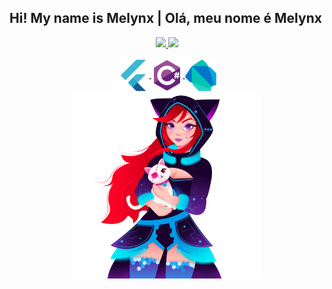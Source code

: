 ## Hi! My name is Melynx | Olá, meu nome é Melynx 

<div align="center">
  <a href="https://github.com/me-lynx">
  <img height="180em" src="https://github-readme-stats.vercel.app/api?username=me-lynx&show_icons=true&theme=dracula&include_all_commits=true&count_private=true"/>
  <img height="180em" src="https://github-readme-stats.vercel.app/api/top-langs/?username=me-lynx&layout=compact&langs_count=7&theme=dracula"/>
</div>
<div style="display: inline_block" align="center"><br>
  <img align="center" alt="Me-Flutter" height="50" width="50" src="https://raw.githubusercontent.com/devicons/devicon/master/icons/flutter/flutter-original.svg">
  <img align="center" alt="Me-Csharp" height="50" width="50" src="https://raw.githubusercontent.com/devicons/devicon/master/icons/csharp/csharp-original.svg">
    <img align="center" alt="Me-Dart" height="50" width="50" src="https://raw.githubusercontent.com/devicons/devicon/master/icons/dart/dart-original.svg">
</div>
  
  <div align="center">
    <img align="center" alt="Me-Csharp" height="300" width="300" src="https://raw.githubusercontent.com/me-lynx/me-lynx/main/img.png">
  </div>
  
  ##
